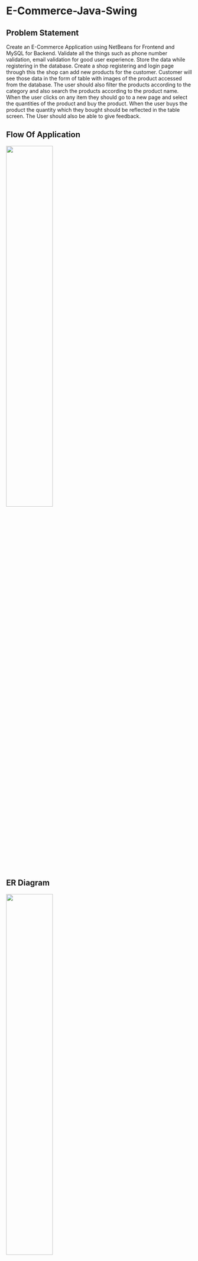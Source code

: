 # E-Commerce-Java-Swing

## Problem Statement 
Create an E-Commerce Application using NetBeans for Frontend and MySQL for Backend. Validate all the things such as phone number validation, email validation for good user experience. Store the data while registering in the database. Create a shop registering and login page through this the shop can add new products for the customer. Customer will see those data in the form of table with images of the product accessed from the database. The user should also filter the products according to the category and also search the products according to the product name. When the user clicks on any item they should go to a new page and select the quantities of the product and buy the product. When the user buys the product the quantity which they bought should be reflected in the table screen. The User should also be able to give feedback.

## Flow Of Application
<img src="https://user-images.githubusercontent.com/80695826/152651573-f7cd0d3d-e7f8-40ad-8172-e8ed6b03f7af.png" width=50% height=50%>

## ER Diagram
<img src="https://user-images.githubusercontent.com/80695826/152652219-d5686f49-d99f-4ec0-b7f2-36bbe42033e2.png" width=50% height=50%>

## For Database
<a href="https://github.com/nihal5617/E-Commerce-Java-Swing/tree/main/Dump20220128">Click here</a> to see all the required commands to create tables.
